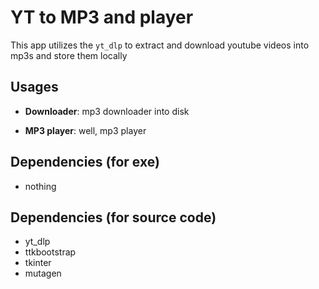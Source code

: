 # YT to MP3 and player

This app utilizes the `yt_dlp` to extract and download youtube videos into mp3s and store them locally



## Usages

- **Downloader**: 
	mp3 downloader into disk

- **MP3 player**:
  well, mp3 player

## Dependencies (for exe)
- nothing

## Dependencies (for source code)
- yt_dlp
- ttkbootstrap
- tkinter
- mutagen

